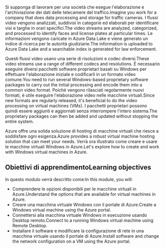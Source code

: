<span data-ttu-id="edcfa-101">Si supponga di lavorare per una società che esegue l'elaborazione e l'archiviazione dei dati delle telecamere del traffico.</span><span class="sxs-lookup"><span data-stu-id="edcfa-101">Imagine you work for a company that does data processing and storage for traffic cameras.</span></span> <span data-ttu-id="edcfa-102">I flussi video vengono analizzati, suddivisi in categorie ed elaborati per identificare visi e targhe in orari specifici.</span><span class="sxs-lookup"><span data-stu-id="edcfa-102">The video streams are analyzed, categorized, and processed to identify faces and license plates at particular times.</span></span> <span data-ttu-id="edcfa-103">Le informazioni vengono caricate in Azure Data Lake e viene generato un indice di ricerca per le autorità giudiziarie.</span><span class="sxs-lookup"><span data-stu-id="edcfa-103">The information is uploaded to Azure Data Lake and a searchable index is generated for law enforcement.</span></span>

<span data-ttu-id="edcfa-104">Questi flussi video usano una serie di risoluzioni e codec diversi.</span><span class="sxs-lookup"><span data-stu-id="edcfa-104">These video streams use a range of different codecs and resolutions.</span></span> <span data-ttu-id="edcfa-105">È necessario eseguire diversi pacchetti software proprietari basati su Windows per effettuare l'elaborazione iniziale e codificarli in un formato video comune.</span><span class="sxs-lookup"><span data-stu-id="edcfa-105">You need to run several Windows-based proprietary software packages to carry out the initial processing and encode them into a common video format.</span></span> <span data-ttu-id="edcfa-106">Poiché vengono rilasciati regolarmente nuovi formati, è utile eseguire l'elaborazione video nelle macchine virtuali.</span><span class="sxs-lookup"><span data-stu-id="edcfa-106">Since new formats are regularly released, it's beneficial to do the video processing on virtual machines (VMs).</span></span> <span data-ttu-id="edcfa-107">I pacchetti proprietari possono quindi essere aggiunti e aggiornati senza interrompere l'intero sistema.</span><span class="sxs-lookup"><span data-stu-id="edcfa-107">The proprietary packages can then be added and updated without stopping the entire system.</span></span>

<span data-ttu-id="edcfa-108">Azure offre una solida soluzione di hosting di macchine virtuali che riesce a soddisfare ogni esigenza.</span><span class="sxs-lookup"><span data-stu-id="edcfa-108">Azure provides a robust virtual machine hosting solution that can meet your needs.</span></span> <span data-ttu-id="edcfa-109">Verrà ora illustrato come creare e usare le macchine virtuali Windows in Azure.</span><span class="sxs-lookup"><span data-stu-id="edcfa-109">Let's explore how to create and work with Windows virtual machines in Azure.</span></span>

## <a name="learning-objectives"></a><span data-ttu-id="edcfa-110">Obiettivi di apprendimento</span><span class="sxs-lookup"><span data-stu-id="edcfa-110">Learning objectives</span></span>

<span data-ttu-id="edcfa-111">In questo modulo verrà descritto come:</span><span class="sxs-lookup"><span data-stu-id="edcfa-111">In this module, you will:</span></span>

- <span data-ttu-id="edcfa-112">Comprendere le opzioni disponibili per le macchine virtuali in Azure.</span><span class="sxs-lookup"><span data-stu-id="edcfa-112">Understand the options that are available for virtual machines in Azure.</span></span>
- <span data-ttu-id="edcfa-113">Creare una macchina virtuale Windows con il portale di Azure.</span><span class="sxs-lookup"><span data-stu-id="edcfa-113">Create a Windows virtual machine using the Azure portal.</span></span>
- <span data-ttu-id="edcfa-114">Connettersi alla macchina virtuale Windows in esecuzione usando Desktop remoto.</span><span class="sxs-lookup"><span data-stu-id="edcfa-114">Connect to a running Windows virtual machine using Remote Desktop.</span></span>
- <span data-ttu-id="edcfa-115">Installare il software e modificare la configurazione di rete in una macchina virtuale usando il portale di Azure.</span><span class="sxs-lookup"><span data-stu-id="edcfa-115">Install software and change the network configuration on a VM using the Azure portal.</span></span>